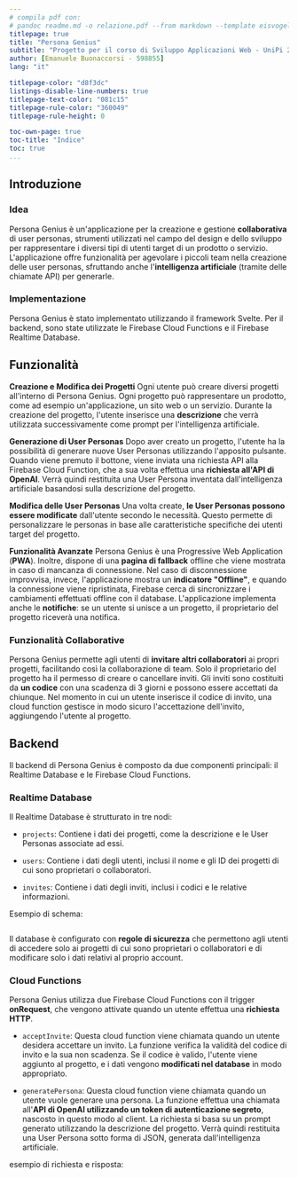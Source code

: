 ```yaml
---
# compila pdf con:
# pandoc readme.md -o relazione.pdf --from markdown --template eisvogel --listings
titlepage: true
title: "Persona Genius"
subtitle: "Progetto per il corso di Sviluppo Applicazioni Web - UniPi 22/23"
author: [Emanuele Buonaccorsi - 598855]
lang: "it"

titlepage-color: "d8f3dc"
listings-disable-line-numbers: true
titlepage-text-color: "081c15"
titlepage-rule-color: "360049"
titlepage-rule-height: 0

toc-own-page: true
toc-title: "Indice"
toc: true
...
```


## Introduzione

### Idea

Persona Genius è un'applicazione per la creazione e gestione **collaborativa** di user personas, strumenti utilizzati nel campo del design e dello sviluppo per rappresentare i diversi tipi di utenti target di un prodotto o servizio. L'applicazione offre funzionalità per agevolare i piccoli team nella creazione delle user personas, sfruttando anche l'**intelligenza artificiale** (tramite delle chiamate API) per generarle.

### Implementazione
Persona Genius è stato implementato utilizzando il framework Svelte. Per il backend, sono state utilizzate le Firebase Cloud Functions e il Firebase Realtime Database.

## Funzionalità
**Creazione e Modifica dei Progetti**
Ogni utente può creare diversi progetti all'interno di Persona Genius. Ogni progetto può rappresentare un prodotto, come ad esempio un'applicazione, un sito web o un servizio. Durante la creazione del progetto, l'utente inserisce una **descrizione** che verrà utilizzata successivamente come prompt per l'intelligenza artificiale.

**Generazione di User Personas**
Dopo aver creato un progetto, l'utente ha la possibilità di generare nuove User Personas utilizzando l'apposito pulsante. Quando viene premuto il bottone, viene inviata una richiesta API alla Firebase Cloud Function, che a sua volta effettua una **richiesta all'API di OpenAI**. Verrà quindi restituita una User Persona inventata dall'intelligenza artificiale basandosi sulla descrizione del progetto.

**Modifica delle User Personas**
Una volta create, **le User Personas possono essere modificate** dall'utente secondo le necessità. Questo permette di personalizzare le personas in base alle caratteristiche specifiche dei utenti target del progetto.

**Funzionalità Avanzate**
Persona Genius è una Progressive Web Application (**PWA**). Inoltre, dispone di una **pagina di fallback** offline che viene mostrata in caso di mancanza di connessione. Nel caso di disconnessione improvvisa, invece, l'applicazione mostra un **indicatore "Offline"**, e quando la connessione viene ripristinata, Firebase cerca di sincronizzare i cambiamenti effettuati offline con il database.
L'applicazione implementa anche le **notifiche**: se un utente si unisce a un progetto, il proprietario del progetto riceverà una notifica. 

### Funzionalità Collaborative
Persona Genius permette agli utenti di **invitare altri collaboratori** ai propri progetti, facilitando così la collaborazione di team. Solo il proprietario del progetto ha il permesso di creare o cancellare inviti. Gli inviti sono costituiti da **un codice** con una scadenza di 3 giorni e possono essere accettati da chiunque. Nel momento in cui un utente inserisce il codice di invito, una cloud function gestisce in modo sicuro l'accettazione dell'invito, aggiungendo l'utente al progetto.

## Backend
Il backend di Persona Genius è composto da due componenti principali: il Realtime Database e le Firebase Cloud Functions.

### Realtime Database
Il Realtime Database è strutturato in tre nodi:

- `projects`: Contiene i dati dei progetti, come la descrizione e le User Personas associate ad essi.

- `users`: Contiene i dati degli utenti, inclusi il nome e gli ID dei progetti di cui sono proprietari o collaboratori.

- `invites`: Contiene i dati degli inviti, inclusi i codici e le relative informazioni.
  
Esempio di schema:

````jsonc

````

Il database è configurato con **regole di sicurezza** che permettono agli utenti di accedere solo ai progetti di cui sono proprietari o collaboratori e di modificare solo i dati relativi al proprio account.

### Cloud Functions

Persona Genius utilizza due Firebase Cloud Functions con il trigger **onRequest**, che vengono attivate quando un utente effettua una **richiesta HTTP**.

- `acceptInvite`: Questa cloud function viene chiamata quando un utente desidera accettare un invito. La funzione verifica la validità del codice di invito e la sua non scadenza. Se il codice è valido, l'utente viene aggiunto al progetto, e i dati vengono **modificati nel database** in modo appropriato.

- `generatePersona`: Questa cloud function viene chiamata quando un utente vuole generare una persona. La funzione effettua una chiamata all'**API di OpenAI utilizzando un token di autenticazione segreto**, nascosto in questo modo al client. La richiesta si basa su un prompt generato utilizzando la descrizione del progetto. Verrà quindi restituita una User Persona sotto forma di JSON, generata dall'intelligenza artificiale.

esempio di richiesta e risposta:

```jsonc

```

